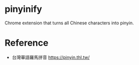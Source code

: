 pinyinify
=========

Chrome extension that turns all Chinese characters into pinyin.

Reference
=========
* 台灣華語羅馬拼音 https://pinyin.thl.tw/
